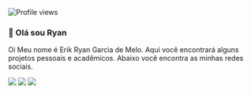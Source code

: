 <p align="left"> <img src="https://komarev.com/ghpvc/?username=RyanMelo&color=yellow" alt="Profile views" /> </p>

<h3 align="left">👋 Olá sou Ryan</h3>
<p align="left">Oi Meu nome é Erik Ryan Garcia de Melo. Aqui você encontrará alguns projetos pessoais e acadêmicos. Abaixo você encontra as minhas redes sociais.</p>

<a href="https://www.instagram.com/eu.ryanmelo/" target="_blank"><img src="https://img.shields.io/badge/-Instagram-%23E4405F?style=for-the-badge&logo=instagram&logoColor=white" target="_blank"></a>
<a href="https://www.linkedin.com/in/ryan-melo-190127188/" target="_blank"><img src="https://img.shields.io/badge/LinkedIn-0077B5?style=for-the-badge&logo=linkedin&logoColor=white" target="_blank"></a>
<a href = "mailto:ryangarciamelo@gmail.com"><img src="https://img.shields.io/badge/-Gmail-%23333?style=for-the-badge&logo=gmail&logoColor=white" target="_blank"></a>
